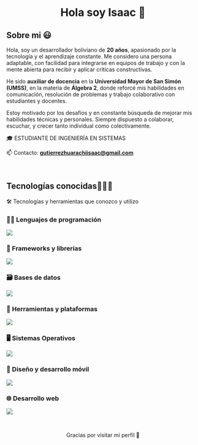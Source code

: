 <h1 align="center">Hola soy Isaac 💫</h1> 

<h2>Sobre mi 😃</h2>
<!--Intro start-->

Hola, soy un desarrollador boliviano de **20 años**, apasionado por la tecnología y el aprendizaje constante. Me considero una persona adaptable, con facilidad para integrarse en equipos de trabajo y con la mente abierta para recibir y aplicar críticas constructivas.

He sido **auxiliar de docencia** en la **Universidad Mayor de San Simón (UMSS)**, en la materia de **Álgebra 2**, donde reforcé mis habilidades en comunicación, resolución de problemas y trabajo colaborativo con estudiantes y docentes.

Estoy motivado por los desafíos y en constante búsqueda de mejorar mis habilidades técnicas y personales. Siempre dispuesto a colaborar, escuchar, y crecer tanto individual como colectivamente.

<p align="left">
🎓 ESTUDIANTE DE INGENIERÍA EN SISTEMAS



📫 Contacto: **gutierrezhuarachiisaac@gmail.com**
<!--Intro end-->
  </p>
<br>

<h2 >Tecnologías conocidas👨🏻‍💻</h2>
<!--tech stack icons-->
🛠️ Tecnologías y herramientas que conozco y utilizo

### 👨‍💻 Lenguajes de programación
<p align="left">
  <img src="https://skillicons.dev/icons?i=java,js,ts,php,dart,kotlin,py&perline=10" />
</p>

### 🧰 Frameworks y librerías
<p align="left">
  <img src="https://skillicons.dev/icons?i=laravel,react,angular,vite&perline=10" />
</p>

### 🗃️ Bases de datos
<p align="left">
  <img src="https://skillicons.dev/icons?i=mysql,postgres&perline=10" />
</p>

### 🧪 Herramientas y plataformas
<p align="left">
  <img src="https://skillicons.dev/icons?i=git,github,postman&perline=10" />
</p>

### 🖥️ Sistemas Operativos
<p align="left">
  <img src="https://skillicons.dev/icons?i=windows,mint&perline=10" />
</p>

### 🎨 Diseño y desarrollo móvil
<p align="left">
  <img src="https://skillicons.dev/icons?i=flutter,figma,androidstudio&perline=10" />
</p>

### 🌐 Desarrollo web
<p align="left">
  <img src="https://skillicons.dev/icons?i=html,css&perline=10" />
</p>

<br>

<p align="center">Gracias por visitar mi perfil 👋</p>
</p>        
<!--- stats (end) -->
